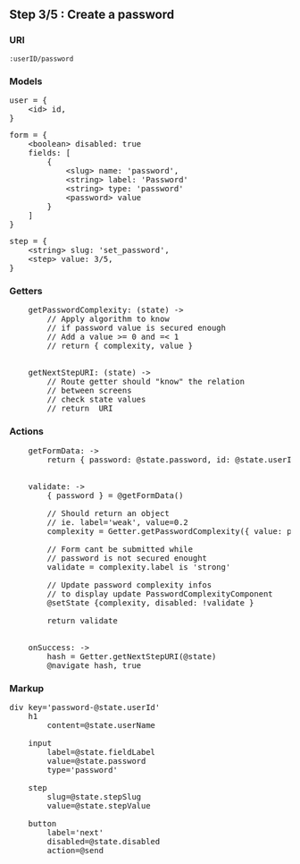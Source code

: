 

## Step 3/5 : Create a password

### URI

`:userID/password`


### Models

<pre>
user = {
	&lt;id&gt; id,
}
</pre>
<pre>
form = {
	&lt;boolean&gt; disabled: true
	fields: [
		{
		    &lt;slug&gt; name: 'password',
		    &lt;string&gt; label: 'Password'
		    &lt;string&gt; type: 'password'
		    &lt;password&gt; value
		}
	]
}
</pre>
<pre>
step = {
	&lt;string&gt; slug: 'set_password',
	&lt;step&gt; value: 3/5,
}
</pre>


### Getters

<pre>
    getPasswordComplexity: (state) ->
        // Apply algorithm to know
        // if password value is secured enough
        // Add a value >= 0 and =< 1
        // return { complexity, value }


    getNextStepURI: (state) ->
        // Route getter should "know" the relation
        // between screens
        // check state values
        // return <URI> URI
</pre>


### Actions

<pre>
    getFormData: ->
        return { password: @state.password, id: @state.userID }


    validate: ->
        { password } = @getFormData()

        // Should return an object
        // ie. label='weak', value=0.2
        complexity = Getter.getPasswordComplexity({ value: password })        

        // Form cant be submitted while
        // password is not secured enought
        validate = complexity.label is 'strong'

        // Update password complexity infos
        // to display update PasswordComplexityComponent
        @setState {complexity, disabled: !validate }

        return validate


    onSuccess: ->
        hash = Getter.getNextStepURI(@state)
        @navigate hash, true
</pre>


### Markup
<pre>
div key='password-@state.userId'
	h1
		content=@state.userName

    input
        label=@state.fieldLabel
        value=@state.password
        type='password'

	step
		slug=@state.stepSlug
		value=@state.stepValue

	button
		label='next'
        disabled=@state.disabled
		action=@send
</pre>
